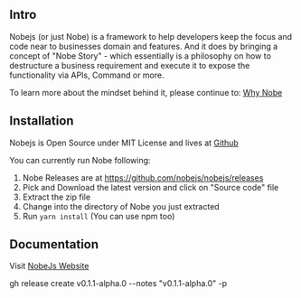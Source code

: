 ## Intro

Nobejs (or just Nobe) is a framework to help developers keep the focus and code near to businesses domain and features. And it does by bringing a concept of "Nobe Story" - which essentially is a philosophy on how to destructure a business requirement and execute it to expose the functionality via APIs, Command or more.

To learn more about the mindset behind it, please continue to: [Why Nobe](/why-nobe)

## Installation

Nobejs is Open Source under MIT License and lives at [Github](https://github.com/nobejs/nobejs)

You can currently run Nobe following:

1. Nobe Releases are at https://github.com/nobejs/nobejs/releases
2. Pick and Download the latest version and click on "Source code" file
3. Extract the zip file
4. Change into the directory of Nobe you just extracted
5. Run `yarn install` (You can use npm too)

## Documentation

Visit [NobeJs Website](https://nobejs.org)

gh release create v0.1.1-alpha.0 --notes "v0.1.1-alpha.0" -p
